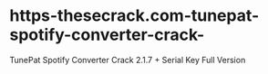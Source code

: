 # https-thesecrack.com-tunepat-spotify-converter-crack-
TunePat Spotify Converter Crack 2.1.7 + Serial Key Full Version
